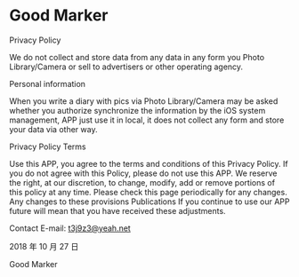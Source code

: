 # Good Marker
Privacy Policy

We do not collect and store data from any data in any form you Photo Library/Camera or sell to advertisers or 
other operating agency.

Personal information

When you write a diary with pics via Photo Library/Camera may be asked whether you authorize synchronize the 
information by the iOS system management, APP  just use it in local, it does not collect any form and store 
your data via other way.

Privacy Policy Terms

Use this APP, you agree to the terms and conditions of this Privacy Policy. If you do not agree with this Policy,
please do not use this APP. We reserve the right, at our discretion, to change, modify, add or remove portions of
this policy at any time. Please check this page periodically for any changes. Any changes to these provisions 
Publications If you continue to use our APP future will mean that you have received these adjustments.

Contact E-mail: t3j9z3@yeah.net

2018 年 10 月 27 日

Good Marker
